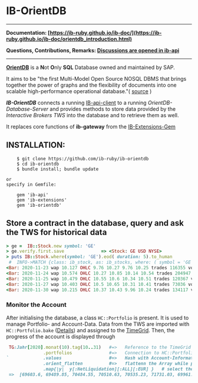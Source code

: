 # IB-OrientDB

---
__Documentation: [https://ib-ruby.github.io/ib-doc/](https://ib-ruby.github.io/ib-doc/orientdb_introduction.html)__  

__Questions, Contributions, Remarks: [Discussions are opened in ib-api](https://github.com/ib-ruby/ib-api/discussions)__

---

**[OrientDB](https://orientdb.org/)**  is a **N**ot **O**nly **SQL** Database owned and maintained by SAP.

It aims to be "the first Multi-Model Open Source NOSQL DBMS that brings together the power of graphs and the flexibility of documents into one scalable high-performance operational database."( [source](https://orientdb.org/docs/3.0.x/) )

**_IB-OrientDB_** connects a running [IB-api-client](https://github.com/ib-ruby/ib-api) to a running _OrientDB-Database-Server_ and provides 
methods to store data provided by the _Interactive Brokers TWS_ into the database and to retrieve  them as well. 

It replaces core functions of  **ib-gateway** from the [IB-Extensions-Gem](https://github.com/ib-ruby/ib-extensions)
## INSTALLATION:

```
    $ git clone https://github.com/ib-ruby/ib-orientdb
    $ cd ib-orientdb
    $ bundle install; bundle update
```
    or
    specify in Gemfile:
```
    gem 'ib-api'
    gem 'ib-extensions'
    gem 'ib-orientdb'
```

## Store a contract in the database, query and ask the TWS for historical data

``` ruby
> ge =  IB::Stock.new symbol: 'GE'
> ge.verify.first.save              => <Stock: GE USD NYSE>
> puts IB::Stock.where(symbol: 'GE').eod( duration: 5).to_human
 #  INFO->MATCH {class: ib_stock, as: ib_stocks, where: ( symbol = 'GE') } RETURN ib_stocks
<Bar: 2020-11-23 wap 10.127 OHLC 9.76 10.27 9.76 10.25 trades 116355 vol 1025063>
<Bar: 2020-11-24 wap 10.574 OHLC 10.27 10.85 10.14 10.54 trades 204947 vol 1729882>
<Bar: 2020-11-25 wap 10.479 OHLC 10.55 10.6 10.34 10.51 trades 120367 vol 1063415>
<Bar: 2020-11-27 wap 10.403 OHLC 10.5 10.65 10.31 10.41 trades 73036 vol 529140>
<Bar: 2020-11-30 wap 10.215 OHLC 10.37 10.43 9.96 10.24 trades 134117 vol 1173670>
```

### Monitor the Account

After initialising the database, a class `HC::Portfolio` is present. It is used to manage Portfolio- and Account-Data. 
Data from the TWS are imported with `HC::Portfolio.bake` ([Details](https://ib-ruby.github.io/ib-doc/orientdb_working_with_data.html))
and assigned to the [TimeGrid](https://ib-ruby.github.io/ib-doc/orientdb_setup.html#setup-the-timegrid). 
Then, the progress of the account is displayed through
```ruby
 TG:Jahr[2020].monat(10).tag(10..31)   #=>   Reference to the TimeGrid
              .portfolios              #=>   Connection to HC::Portfolio
`             .values                  #=>   Hash with Account-Informations 
              .orient_flatten          #=>   flattenn the Array while protecting IB::Model-structures
              .map{|y|  y[:NetLiquidation][:ALL][:EUR] }   # select the data-item
 =>  [69603.6, 69489.85, 70484.55, 70510.63, 70535.23, 71731.03, 69961.97, 69401.94, 71457.3, 71734.38, 71491.07, 67803.07, 68689.82]
 

